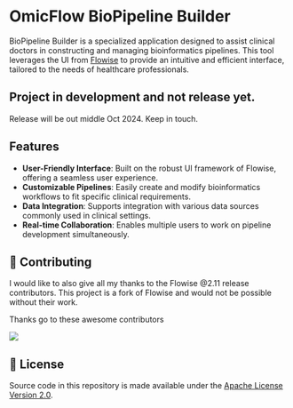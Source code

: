 # OmicFlow BioPipeline Builder

BioPipeline Builder is a specialized application designed to assist clinical doctors in constructing and managing bioinformatics pipelines. This tool leverages the UI from [Flowise](https://github.com/FlowiseAI/Flowise) to provide an intuitive and efficient interface, tailored to the needs of healthcare professionals.

## Project in development and not release yet.

Release will be out middle Oct 2024. Keep in touch.

## Features

-   **User-Friendly Interface**: Built on the robust UI framework of Flowise, offering a seamless user experience.
-   **Customizable Pipelines**: Easily create and modify bioinformatics workflows to fit specific clinical requirements.
-   **Data Integration**: Supports integration with various data sources commonly used in clinical settings.
-   **Real-time Collaboration**: Enables multiple users to work on pipeline development simultaneously.

## 🙌 Contributing

I would like to also give all my thanks to the Flowise @2.11 release contributors. This project is a fork of Flowise and would not be possible without their work.

Thanks go to these awesome contributors

<a href="https://github.com/FlowiseAI/Flowise/graphs/contributors">
<img src="https://contrib.rocks/image?repo=FlowiseAI/Flowise" />
</a>

## 📄 License

Source code in this repository is made available under the [Apache License Version 2.0](LICENSE.md).
